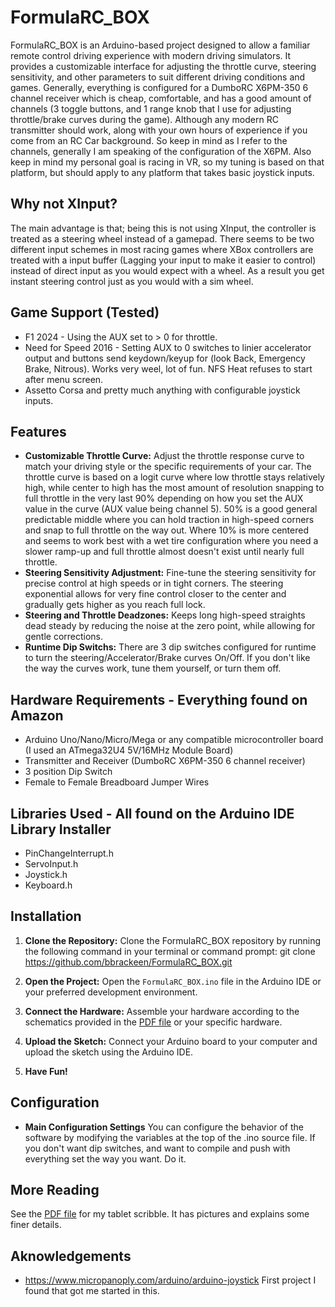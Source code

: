 # FormulaRC_BOX

FormulaRC_BOX is an Arduino-based project designed to allow a familiar remote control driving experience with modern driving simulators. It provides a customizable interface for adjusting the throttle curve, steering sensitivity, and other parameters to suit different driving conditions and games. Generally, everything is configured for a DumboRC X6PM-350 6 channel receiver which is cheap, comfortable, and has a good amount of channels (3 toggle buttons, and 1 range knob that I use for adjusting throttle/brake curves during the game). Although any modern RC transmitter should work, along with your own hours of experience if you come from an RC Car background. So keep in mind as I refer to the channels, generally I am speaking of the configuration of the X6PM. Also keep in mind my personal goal is racing in VR, so my tuning is based on that platform, but should apply to any platform that takes basic joystick inputs. 

## Why not XInput? 

The main advantage is that; being this is not using XInput, the controller is treated as a steering wheel instead of a gamepad. There seems to be two different input schemes in most racing games where XBox controllers are treated with a input buffer (Lagging your input to make it easier to control) instead of direct input as you would expect with a wheel. As a result you get instant steering control just as you would with a sim wheel.

## Game Support (Tested)

- F1 2024 - Using the AUX set to > 0 for throttle.
- Need for Speed 2016 - Setting AUX to 0 switches to linier accelerator output and buttons send keydown/keyup for (look Back, Emergency Brake, Nitrous). Works very weel, lot of fun. NFS Heat refuses to start after menu screen.
- Assetto Corsa and pretty much anything with configurable joystick inputs.

## Features

- **Customizable Throttle Curve:** Adjust the throttle response curve to match your driving style or the specific requirements of your car. The throttle curve is based on a logit curve where low throttle stays relatively high, while center to high has the most amount of resolution snapping to full throttle in the very last 90% depending on how you set the AUX value in the curve (AUX value being channel 5). 50% is a good general predictable middle where you can hold traction in high-speed corners and snap to full throttle on the way out. Where 10% is more centered and seems to work best with a wet tire configuration where you need a slower ramp-up and full throttle almost doesn't exist until nearly full throttle.
- **Steering Sensitivity Adjustment:** Fine-tune the steering sensitivity for precise control at high speeds or in tight corners. The steering exponential allows for very fine control closer to the center and gradually gets higher as you reach full lock.
- **Steering and Throttle Deadzones:** Keeps long high-speed straights dead steady by reducing the noise at the zero point, while allowing for gentle corrections.
- **Runtime Dip Switchs:** There are 3 dip switches configured for runtime to turn the steering/Accelerator/Brake curves On/Off. If you don't like the way the curves work, tune them yourself, or turn them off.

## Hardware Requirements - Everything found on Amazon

- Arduino Uno/Nano/Micro/Mega or any compatible microcontroller board (I used an ATmega32U4 5V/16MHz Module Board)
- Transmitter and Receiver (DumboRC X6PM-350 6 channel receiver)
- 3 position Dip Switch
- Female to Female Breadboard Jumper Wires

## Libraries Used - All found on the Arduino IDE Library Installer

- PinChangeInterrupt.h
- ServoInput.h
- Joystick.h
- Keyboard.h

## Installation

1. **Clone the Repository:**
Clone the FormulaRC_BOX repository by running the following command in your terminal or command prompt:
git clone https://github.com/bbrackeen/FormulaRC_BOX.git

2. **Open the Project:**
Open the `FormulaRC_BOX.ino` file in the Arduino IDE or your preferred development environment.
3. **Connect the Hardware:**
Assemble your hardware according to the schematics provided in the [PDF file](https://github.com/bbrackeen/FormulaRC_BOX/blob/main/Formula%20RC%20BOX.pdf) or your specific hardware.
4. **Upload the Sketch:**
Connect your Arduino board to your computer and upload the sketch using the Arduino IDE.
5. **Have Fun!**

## Configuration

- **Main Configuration Settings** You can configure the behavior of the software by modifying the variables at the top of the .ino source file. If you don't want dip switches, and want to compile and push with everything set the way you want. Do it.

## More Reading

See the [PDF file](https://github.com/bbrackeen/FormulaRC_BOX/blob/main/Formula%20RC%20BOX.pdf) for my tablet scribble. It has pictures and explains some finer details.

## Aknowledgements

- https://www.micropanoply.com/arduino/arduino-joystick First project I found that got me started in this.
